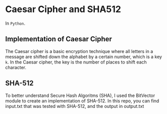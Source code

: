 # Caesar Cipher and SHA512

In `Python`. 

## Implementation of Caesar Cipher

The Caesar cipher is a basic encryption technique where all letters in a message are shifted down the alphabet by a certain number, which is a key `k`. In the Caesar cipher, the key is the number of places to shift each character.

##  SHA-512

To better understand Secure Hash Algoritms (SHA), I used the BitVector module to create an implementation of SHA-512. In this repo, you can find input.txt that was tested with SHA-512, and the output in output.txt
